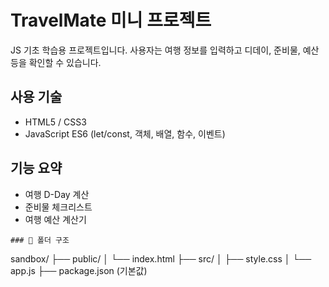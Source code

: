 # TravelMate 미니 프로젝트

JS 기초 학습용 프로젝트입니다. 사용자는 여행 정보를 입력하고 디데이, 준비물, 예산 등을 확인할 수 있습니다.

## 사용 기술
- HTML5 / CSS3
- JavaScript ES6 (let/const, 객체, 배열, 함수, 이벤트)

## 기능 요약
- 여행 D-Day 계산
- 준비물 체크리스트
- 여행 예산 계산기
```
### 📁 폴더 구조

```
sandbox/
├── public/
│   └── index.html
├── src/
│   ├── style.css
│   └── app.js
├── package.json (기본값)
```